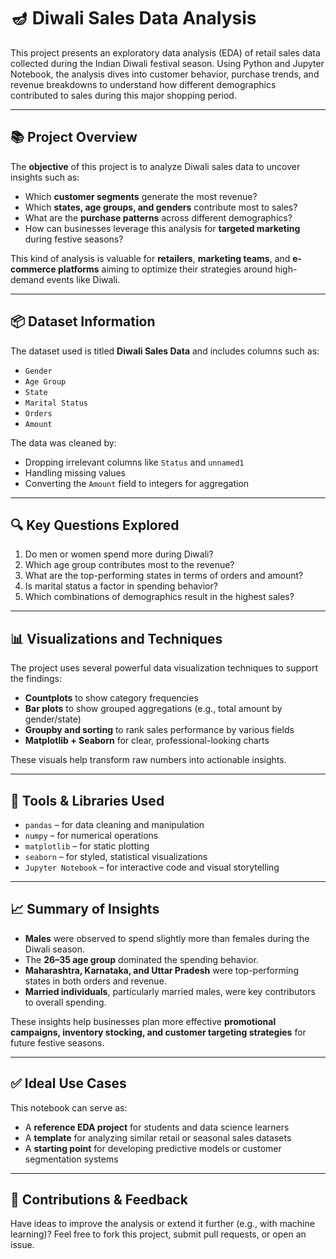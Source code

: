 
# 🪔 Diwali Sales Data Analysis

This project presents an exploratory data analysis (EDA) of retail sales data collected during the Indian Diwali festival season. Using Python and Jupyter Notebook, the analysis dives into customer behavior, purchase trends, and revenue breakdowns to understand how different demographics contributed to sales during this major shopping period.

---

## 📚 Project Overview

The **objective** of this project is to analyze Diwali sales data to uncover insights such as:

* Which **customer segments** generate the most revenue?
* Which **states, age groups, and genders** contribute most to sales?
* What are the **purchase patterns** across different demographics?
* How can businesses leverage this analysis for **targeted marketing** during festive seasons?

This kind of analysis is valuable for **retailers**, **marketing teams**, and **e-commerce platforms** aiming to optimize their strategies around high-demand events like Diwali.

---

## 📦 Dataset Information

The dataset used is titled **Diwali Sales Data** and includes columns such as:

* `Gender`
* `Age Group`
* `State`
* `Marital Status`
* `Orders`
* `Amount`

The data was cleaned by:

* Dropping irrelevant columns like `Status` and `unnamed1`
* Handling missing values
* Converting the `Amount` field to integers for aggregation

---

## 🔍 Key Questions Explored

1. Do men or women spend more during Diwali?
2. Which age group contributes most to the revenue?
3. What are the top-performing states in terms of orders and amount?
4. Is marital status a factor in spending behavior?
5. Which combinations of demographics result in the highest sales?

---

## 📊 Visualizations and Techniques

The project uses several powerful data visualization techniques to support the findings:

* **Countplots** to show category frequencies
* **Bar plots** to show grouped aggregations (e.g., total amount by gender/state)
* **Groupby and sorting** to rank sales performance by various fields
* **Matplotlib + Seaborn** for clear, professional-looking charts

These visuals help transform raw numbers into actionable insights.

---

## 🧰 Tools & Libraries Used

* `pandas` – for data cleaning and manipulation
* `numpy` – for numerical operations
* `matplotlib` – for static plotting
* `seaborn` – for styled, statistical visualizations
* `Jupyter Notebook` – for interactive code and visual storytelling

---

## 📈 Summary of Insights

* **Males** were observed to spend slightly more than females during the Diwali season.
* The **26–35 age group** dominated the spending behavior.
* **Maharashtra, Karnataka, and Uttar Pradesh** were top-performing states in both orders and revenue.
* **Married individuals**, particularly married males, were key contributors to overall spending.

These insights help businesses plan more effective **promotional campaigns, inventory stocking, and customer targeting strategies** for future festive seasons.

---

## ✅ Ideal Use Cases

This notebook can serve as:

* A **reference EDA project** for students and data science learners
* A **template** for analyzing similar retail or seasonal sales datasets
* A **starting point** for developing predictive models or customer segmentation systems

---

## 🤝 Contributions & Feedback

Have ideas to improve the analysis or extend it further (e.g., with machine learning)? Feel free to fork this project, submit pull requests, or open an issue.


